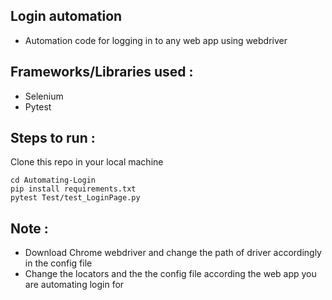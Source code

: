 ## Login automation 

- Automation code for logging in to any web app using webdriver

## Frameworks/Libraries used : 

- Selenium 
- Pytest

## Steps to run :

Clone this repo in your local machine 

```
cd Automating-Login
pip install requirements.txt 
pytest Test/test_LoginPage.py

```

## Note : 

- Download Chrome webdriver and change the path of driver accordingly in the config file
- Change the locators and the the config file according the web app you are automating login for
